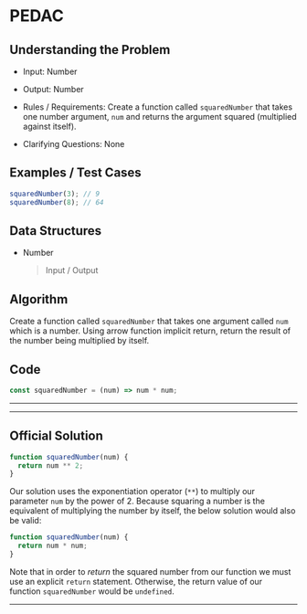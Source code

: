 # PEDAC

## Understanding the Problem

- Input:
  Number

- Output:
  Number

- Rules / Requirements:
  Create a function called `squaredNumber` that takes one number argument, `num` and returns the argument squared (multiplied against itself).

- Clarifying Questions:
  None

## Examples / Test Cases

```js
squaredNumber(3); // 9
squaredNumber(8); // 64
```

## Data Structures

- Number
  > Input / Output

## Algorithm

Create a function called `squaredNumber` that takes one argument called `num` which is a number. Using arrow function implicit return, return the result of the number being multiplied by itself.

## Code

```js
const squaredNumber = (num) => num * num;
```

---

---

## Official Solution

```js
function squaredNumber(num) {
  return num ** 2;
}
```

Our solution uses the exponentiation operator (`**`) to multiply our parameter `num` by the power of 2. Because squaring a number is the equivalent of multiplying the number by itself, the below solution would also be valid:

```js
function squaredNumber(num) {
  return num * num;
}
```

Note that in order to *return* the squared number from our function we must use an explicit `return` statement. Otherwise, the return value of our function `squaredNumber` would be `undefined`.

---
